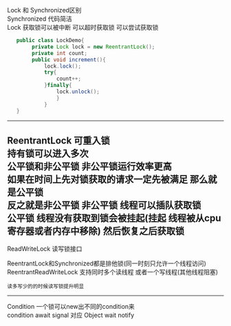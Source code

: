 Lock 和 Synchronized区别  
Synchronized 代码简洁  
Lock 获取锁可以被中断 可以超时获取锁 可以尝试获取锁  
```java
   public class LockDemo{
        private Lock lock = new ReentrantLock();
        private int count;
        public void increment(){
            lock.lock();
            try{
                count++;
            }finally{
                lock.unlock();
                }
            }
   }
```
---
ReentrantLock 可重入锁  
持有锁可以进入多次  
公平锁和非公平锁 非公平锁运行效率更高  
如果在时间上先对锁获取的请求一定先被满足 那么就是公平锁  
反之就是非公平锁
非公平锁  线程可以插队获取锁  
公平锁 线程没有获取到锁会被挂起(挂起 线程被从cpu寄存器或者内存中移除) 然后恢复之后获取锁
---
ReadWriteLock 读写锁接口

ReentrantLock和Synchronized都是排他锁(同一时刻只允许一个线程访问)  
ReentrantReadWriteLock 支持同时多个读线程 或者一个写线程(其他线程阻塞)  

    读多写少的的时候读写锁提升明显
---
Condition 一个锁可以new出不同的condition来  
condition await signal 对应 Object wait notify